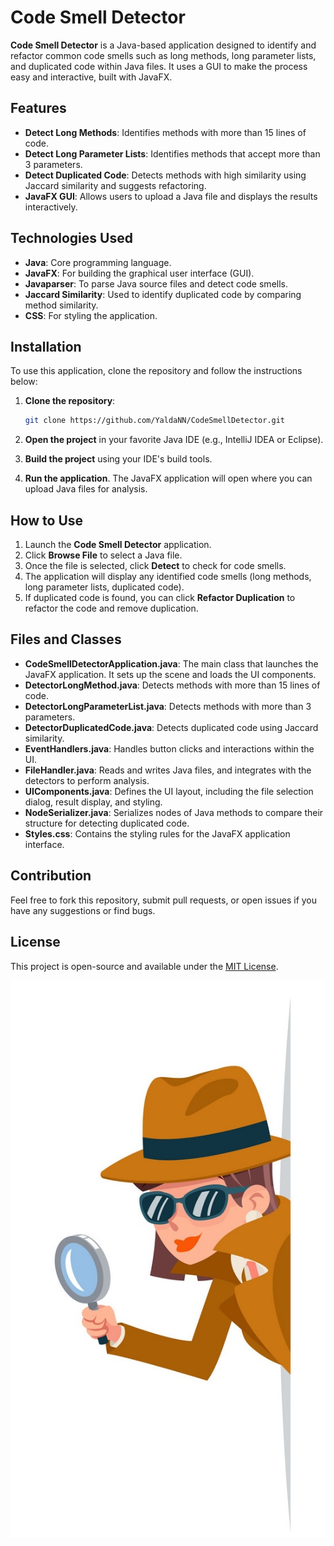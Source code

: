 # Code Smell Detector

**Code Smell Detector** is a Java-based application designed to identify and refactor common code smells such as long methods, long parameter lists, and duplicated code within Java files. It uses a GUI to make the process easy and interactive, built with JavaFX.

## Features

- **Detect Long Methods**: Identifies methods with more than 15 lines of code.
- **Detect Long Parameter Lists**: Identifies methods that accept more than 3 parameters.
- **Detect Duplicated Code**: Detects methods with high similarity using Jaccard similarity and suggests refactoring.
- **JavaFX GUI**: Allows users to upload a Java file and displays the results interactively.

## Technologies Used

- **Java**: Core programming language.
- **JavaFX**: For building the graphical user interface (GUI).
- **Javaparser**: To parse Java source files and detect code smells.
- **Jaccard Similarity**: Used to identify duplicated code by comparing method similarity.
- **CSS**: For styling the application.

## Installation

To use this application, clone the repository and follow the instructions below:

1. **Clone the repository**:
    ```bash
    git clone https://github.com/YaldaNN/CodeSmellDetector.git
    ```

2. **Open the project** in your favorite Java IDE (e.g., IntelliJ IDEA or Eclipse).

3. **Build the project** using your IDE's build tools.

4. **Run the application**. The JavaFX application will open where you can upload Java files for analysis.

## How to Use

1. Launch the **Code Smell Detector** application.
2. Click **Browse File** to select a Java file.
3. Once the file is selected, click **Detect** to check for code smells.
4. The application will display any identified code smells (long methods, long parameter lists, duplicated code).
5. If duplicated code is found, you can click **Refactor Duplication** to refactor the code and remove duplication.

## Files and Classes

- **CodeSmellDetectorApplication.java**: The main class that launches the JavaFX application. It sets up the scene and loads the UI components.
- **DetectorLongMethod.java**: Detects methods with more than 15 lines of code.
- **DetectorLongParameterList.java**: Detects methods with more than 3 parameters.
- **DetectorDuplicatedCode.java**: Detects duplicated code using Jaccard similarity.
- **EventHandlers.java**: Handles button clicks and interactions within the UI.
- **FileHandler.java**: Reads and writes Java files, and integrates with the detectors to perform analysis.
- **UIComponents.java**: Defines the UI layout, including the file selection dialog, result display, and styling.
- **NodeSerializer.java**: Serializes nodes of Java methods to compare their structure for detecting duplicated code.
- **Styles.css**: Contains the styling rules for the JavaFX application interface.

## Contribution

Feel free to fork this repository, submit pull requests, or open issues if you have any suggestions or find bugs.

## License

This project is open-source and available under the [MIT License](LICENSE).

![Code Smell Detector Interface](src/main/java/com/example/codesmelldetector/detective.jpg)

